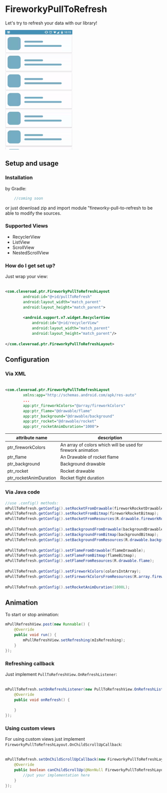 # FireworkyPullToRefresh #

Let's try to refresh your data with our library!

<img src="/images/FireworkyPullToRefresh.gif" width="216" height="384" />

## Setup and usage ##
### Installation ###
by Gradle:
```groovy
    //coming soon
```
or just download zip and import module "fireworky-pull-to-refresh to be able to modify the sources.
### Supported Views ###

* RecyclerView
* ListView
* ScrollView
* NestedScrollView

### How do I get set up? ###
Just wrap your view:

```XML

<com.cleveroad.ptr.FireworkyPullToRefreshLayout
        android:id="@+id/pullToRefresh"
        android:layout_width="match_parent"
        android:layout_height="match_parent">

        <android.support.v7.widget.RecyclerView
            android:id="@+id/recyclerView"
            android:layout_width="match_parent"
            android:layout_height="match_parent"/>

</com.cleveroad.ptr.FireworkyPullToRefreshLayout>
```

## Configuration ##
### Via XML ###

```XML

<com.cleveroad.ptr.FireworkyPullToRefreshLayout
        xmlns:app="http://schemas.android.com/apk/res-auto"
        ...
        app:ptr_fireworkColors="@array/fireworkColors"
        app:ptr_flame="@drawable/flame"
        app:ptr_background="@drawable/background"
        app:ptr_rocket="@drawable/rocket"
        app:ptr_rocketAnimDuration="1000">
```
|  attribute name | description |
|---|---|
| ptr_fireworkColors  | An array of colors which will be used for firework animation |
| ptr_flame  | An Drawable of rocket flame |
| ptr_background  | Background drawable |
| ptr_rocket  | Rocket drawable |
| ptr_rocketAnimDuration  | Rocket flight duration |
### Via Java code ###

```Java
//use .config() methods:
mPullToRefresh.getConfig().setRocketFromDrawable(fireworkRocketDrawable);
mPullToRefresh.getConfig().setRocketFromBitmap(fireworkRocketBitmap);
mPullToRefresh.getConfig().setRocketFromResources(R.drawable.fireworkRocket);

mPullToRefresh.getConfig().setBackgroundFromDrawable(backgroundDrawable);
mPullToRefresh.getConfig().setBackgroundFromBitmap(backgroundBitmap);
mPullToRefresh.getConfig().setBackgroundFromResources(R.drawable.background);

mPullToRefresh.getConfig().setFlameFromDrawable(flameDrawable);
mPullToRefresh.getConfig().setFlameFromBitmap(flameBitmap);
mPullToRefresh.getConfig().setFlameFromResources(R.drawable.flame);

mPullToRefresh.getConfig().setFireworkColors(colorsIntArray);
mPullToRefresh.getConfig().setFireworkColorsFromResources(R.array.fireworkColors);

mPullToRefresh.getConfig().setRocketAnimDuration(1000L);

```

## Animation ##
To start or stop animation:

```Java
mPullRefreshView.post(new Runnable() {
    @Override
    public void run() {
        mPullRefreshView.setRefreshing(mIsRefreshing);
    }
});
```

### Refreshing callback ###
Just implement `PullToRefreshView.OnRefreshListener`:

```Java

mPullToRefresh.setOnRefreshListener(new PullToRefreshView.OnRefreshListener() {
    @Override
    public void onRefresh() {
                
    }
});
```
### Using custom views ###
For using custom views just implement `FireworkyPullToRefreshLayout.OnChildScrollUpCallback`:
```Java

mPullToRefresh.setOnChildScrollUpCallback(new FireworkyPullToRefreshLayout.OnChildScrollUpCallback() {
    @Override
    public boolean canChildScrollUp(@NonNull FireworkyPullToRefreshLayout parent, @Nullable View child) {
        //put your implementation here
    }
});
```
